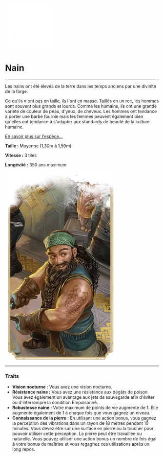 <div class="icon-container">
  <img src="_media/especes/nain.png" alt="Nain" class="icon-r-title" data-no-zoom />

# Nain  <!-- {docsify-ignore} -->

</div>

---

<div class="bloc-pres">
<div class="bloc-texte">
  <div class="texte">
    <p>Les nains ont été élevés de la terre dans les temps anciens par une divinité de la forge.</p>
    <p>Ce qu'ils n'ont pas en taille, ils l'ont en masse. Taillés en un roc, les hommes sont souvent plus grands et lourds. Comme les humains, ils ont une grande variété de couleur de peau, d'yeux, de cheveux. Les hommes ont tendance à porter une barbe fournie mais les femmes peuvent également bien qu'elles ont tendance à s'adapter aux standards de beauté de la culture humaine.</p>
    <a href="/_404.md" target="_blank">En savoir plus sur l'espèce...</a>
    <div class="summary">
      <p><strong>Taille :</strong> Moyenne (1,30m à 1,50m)</p>
      <p><strong>Vitesse :</strong> 3 tiles</p>
      <p><strong>Longévité :</strong> 350 ans maximum</p>
    </div>
  </div>
  </div>
  <img src="_media/especes/pres-nain.png" alt="Nain" class="img-pres" data-no-zoom />
</div>

---

### Traits <!-- {docsify-ignore} -->

- **Vision nocturne :** Vous avez une vision nocturne.
- **Résistance naine :** Vous avez une résistance aux dégâts de poison. Vous avez également un avantage aux jets de sauvegarde afin d'éviter ou d'interrompre la condition Empoisonné.
- **Robustesse naine :** Votre maximum de points de vie augmente de 1. Elle augmente également de 1 à chaque fois que vous gagnez un niveau.
- **Connaissance de la pierre :** En utilisant une action bonus, vous gagnez la perception des vibrations dans un rayon de 18 mètres pendant 10 minutes. Vous devez être sur une surface en pierre ou la toucher pour pouvoir utiliser cette perception. La pierre peut être travaillée ou naturelle. Vous pouvez utiliser une action bonus un nombre de fois égal à votre bonus de maîtrise et vous regagnez ces utilisations après un long repos.